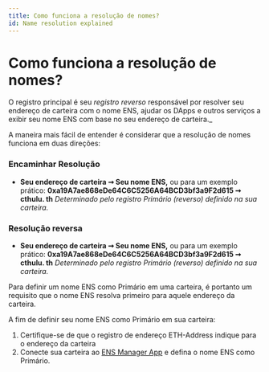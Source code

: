 ```yaml
---
title: Como funciona a resolução de nomes?
id: Name resolution explained
---
```


# Como funciona a resolução de nomes?

O registro principal é seu _registro reverso_ responsável por resolver seu endereço de carteira com o nome ENS, ajudar os DApps e outros serviços a exibir seu nome ENS com base no seu endereço de carteira._

A maneira mais fácil de entender é considerar que a resolução de nomes funciona em duas direções:

### Encaminhar Resolução

* **Seu endereço de carteira ➞ Seu nome ENS,** ou para um exemplo prático: **0xa19A7ae868eDe64C6C5256A64BCD3bf3a9F2d615 ➞ cthulu. th** _Determinado pelo registro Primário (reverso) definido na sua carteira._

### Resolução reversa

* **Seu endereço de carteira ➞ Seu nome ENS,** ou para um exemplo prático: **0xa19A7ae868eDe64C6C5256A64BCD3bf3a9F2d615 ➞ cthulu. th** _Determinado pelo registro Primário (reverso) definido na sua carteira._

Para definir um nome ENS como Primário em uma carteira, é portanto um requisito que o nome ENS resolva primeiro para aquele endereço da carteira.

A fim de definir seu nome ENS como Primário em sua carteira:

1. Certifique-se de que o registro de endereço ETH-Address indique para o endereço da carteira
2. Conecte sua carteira ao [ENS Manager App](https://app.ens.domains) e defina o nome ENS como Primário.
